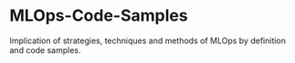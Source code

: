 # MLOps-Code-Samples

Implication of strategies, techniques and methods of MLOps by definition and code samples.
